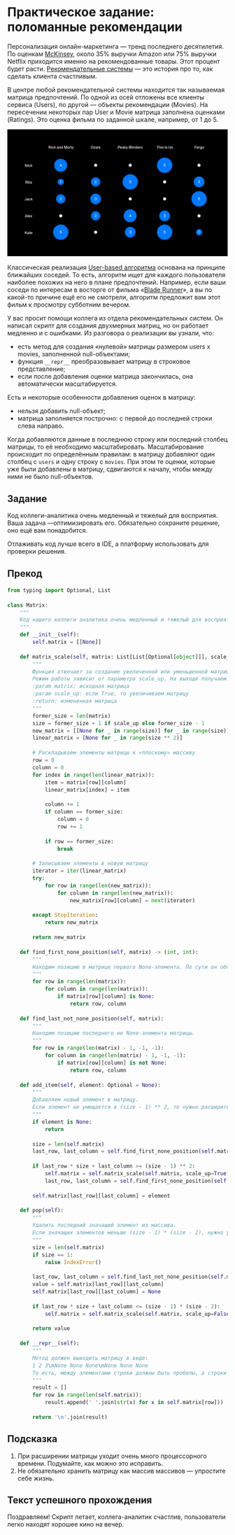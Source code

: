 # Практическое задание: поломанные рекомендации

Персонализация онлайн-маркетинга — тренд последнего десятилетия. По оценкам [McKinsey](https://www.mckinsey.com/industries/retail/our-insights/how-retailers-can-keep-up-with-consumers), около 35% выручки Amazon или 75% выручки Netflix приходится именно на рекомендованные товары. Этот процент будет расти. [Рекомендательные системы](https://habr.com/ru/company/lanit/blog/420499/) — это история про то, как сделать клиента счастливым.

В центре любой рекомендательной системы находится так называемая матрица предпочтений. По одной из осей отложены все клиенты сервиса (Users), по другой — объекты рекомендации (Movies). На пересечении некоторых пар User и Movie матрица заполнена оценками (Ratings). Это оценка фильма по заданной шкале, например, от 1 до 5.

![4_11_matrix](pictures/4_11_matrix.png)

Классическая реализация [User-based алгоритма](https://ru.wikipedia.org/wiki/%D0%9A%D0%BE%D0%BB%D0%BB%D0%B0%D0%B1%D0%BE%D1%80%D0%B0%D1%82%D0%B8%D0%B2%D0%BD%D0%B0%D1%8F_%D1%84%D0%B8%D0%BB%D1%8C%D1%82%D1%80%D0%B0%D1%86%D0%B8%D1%8F) основана на принципе ближайших соседей. То есть, алгоритм ищет для каждого пользователя наиболее похожих на него в плане предпочтений. Например, если ваши соседи по интересам в восторге от фильма «[Blade Runner](https://www.kinopoisk.ru/film/403/)», а вы по какой-то причине ещё его не смотрели, алгоритм предложит вам этот фильм к просмотру субботним вечером.

У вас просит помощи коллега из отдела рекомендательных систем. Он написал скрипт для создания двухмерных матриц, но он работает медленно и с ошибками. Из разговора о реализации вы узнали, что:

- есть метод для создания «нулевой» матрицы размером users x movies, заполненной null-объектами;
- функция `__repr__` преобразовывает матрицу в строковое представление;
- если после добавления оценки матрица закончилась, она автоматически масштабируется.

Есть и некоторые особенности добавления оценок в матрицу:

- нельзя добавить null-объект;
- матрица заполняется построчно: с первой до последней строки слева направо.

Когда добавляются данные в последнюю строку или последний столбец матрицы, то её необходимо масштабировать. Масштабирование происходит по определённым правилам: в матрицу добавляют один столбец c `users` и одну строку c `movies`. При этом те оценки, которые уже были добавлены в матрицу, сдвигаются к началу, чтобы между ними не было null-объектов.

## Задание

Код коллеги-аналитика очень медленный и тяжелый для восприятия. Ваша задача —оптимизировать его.  Обязательно сохраните решение, оно ещё вам понадобится.

Отлаживать код лучше всего в IDE, а платформу использовать для проверки решения.

## Прекод

```python
from typing import Optional, List

class Matrix:
    """
    Код нашего коллеги аналитика очень медленный и тяжелый для восприятия. Ваша задача сделать его быстрее и проще.
    """
    def __init__(self):
        self.matrix = [[None]]

    def matrix_scale(self, matrix: List[List[Optional[object]]], scale_up: bool) -> List[List[Optional[object]]]:
        """
        Функция отвечает за создание увеличенной или уменьшенной матрицы.
        Режим работы зависит от параметра scale_up. На выходе получаем расширенную матрицу.
        :param matrix: исходная матрица
        :param scale_up: если True, то увеличиваем матрицу
        :return: измененная матрица
        """
        former_size = len(matrix)
        size = former_size + 1 if scale_up else former_size - 1
        new_matrix = [[None for _ in range(size)] for _ in range(size)]
        linear_matrix = [None for _ in range(size ** 2)]

        # Раскладываем элементы матрицы к «плоскому» массиву
        row = 0
        column = 0
        for index in range(len(linear_matrix)):
            item = matrix[row][column]
            linear_matrix[index] = item

            column += 1
            if column == former_size:
                column = 0
                row += 1

            if row == former_size:
                break

        # Записываем элементы в новую матрицу
        iterator = iter(linear_matrix)
        try:
            for row in range(len(new_matrix)):
                for column in range(len(new_matrix)):
                    new_matrix[row][column] = next(iterator)

        except StopIteration:
            return new_matrix

        return new_matrix

    def find_first_none_position(self, matrix) -> (int, int):
        """
        Находим позицию в матрице первого None-элемента. По сути он обозначает конец данных матрицы.
        """
        for row in range(len(matrix)):
            for column in range(len(matrix)):
                if matrix[row][column] is None:
                    return row, column

    def find_last_not_none_position(self, matrix):
        """
        Находим позицию последнего не None-элемента матрицы.
        """
        for row in range(len(matrix) - 1, -1, -1):
            for column in range(len(matrix) - 1, -1, -1):
                if matrix[row][column] is not None:
                    return row, column

    def add_item(self, element: Optional = None):
        """
        Добавляем новый элемент в матрицу.
        Если элемент не умещается в (size - 1) ** 2, то нужно расширить матрицу.
        """
        if element is None:
            return

        size = len(self.matrix)
        last_row, last_column = self.find_first_none_position(self.matrix)

        if last_row * size + last_column >= (size - 1) ** 2:
            self.matrix = self.matrix_scale(self.matrix, scale_up=True)
            last_row, last_column = self.find_first_none_position(self.matrix)

        self.matrix[last_row][last_column] = element

    def pop(self):
        """
        Удалить последний значащий элемент из массива.
        Если значащих элементов меньше (size - 1) * (size - 2), нужно уменьшить матрицу.
        """
        size = len(self.matrix)
        if size == 1:
            raise IndexError()

        last_row, last_column = self.find_last_not_none_position(self.matrix)
        value = self.matrix[last_row][last_column]
        self.matrix[last_row][last_column] = None

        if last_row * size + last_column <= (size - 1) * (size - 2):
            self.matrix = self.matrix_scale(self.matrix, scale_up=False)

        return value

    def __repr__(self):
        """
        Метод должен выводить матрицу в виде:
        1 2 3\nNone None None\nNone None None
        То есть, между элементами строки должны быть пробелы, а строки отделены \n
        """
        result = []
        for row in range(len(self.matrix)):
            result.append(' '.join(str(x) for x in self.matrix[row]))

        return '\n'.join(result)
```

## Подсказка

1. При расширении матрицы уходит очень много процессорного времени. Подумайте, как можно это исправить.
2. Не обязательно хранить матрицу как массив массивов — упростите себе жизнь.

## Текст успешного прохождения

Поздравляем! Скрипт летает, коллега-аналитик счастлив, пользователи легко находят хорошее кино на вечер.
